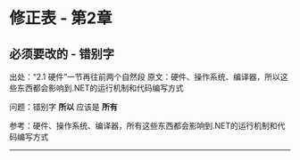 # 修正表 - 第2章

## 必须要改的 - 错别字

出处：“2.1 硬件”一节再往前两个自然段
原文：硬件、操作系统、编译器，所以这些东西都会影响到.NET的运行机制和代码编写方式

问题：错别字 **所以** 应该是 **所有**

参考：硬件、操作系统、编译器，所有这些东西都会影响到.NET的运行机制和代码编写方式

------
